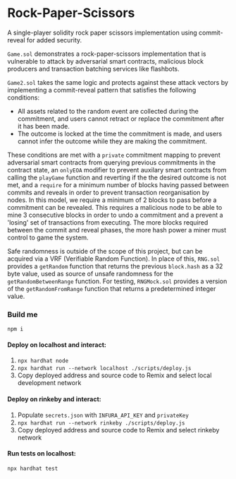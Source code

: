 # Rock-Paper-Scissors
A single-player solidity rock paper scissors implementation using commit-reveal for added security.

``Game.sol`` demonstrates a rock-paper-scissors implementation that is vulnerable to attack by adversarial smart contracts, malicious block producers and transaction batching services like flashbots.

``Game2.sol`` takes the same logic and protects against these attack vectors by implementing a commit-reveal pattern that satisfies the following conditions:
- All assets related to the random event are collected during the commitment, and users cannot retract or replace the commitment after it has been made.
- The outcome is locked at the time the commitment is made, and users cannot infer the outcome while they are making the commitment. 

These conditions are met with a ``private`` commitment mapping to prevent adversarial smart contracts from querying previous commitments in the contract state, an ``onlyEOA`` modifier to prevent auxilary smart contracts from calling the ``playGame`` function and reverting if the the desired outcome is not met, and a ``require`` for a minimum number of blocks having passed between commits and reveals in order to prevent transaction reorganisation by nodes. 
In this model, we require a minimum of 2 blocks to pass before a commitment can be revealed. This requires a malicious node to be able to mine 3 consecutive blocks in order to undo a commitment and a prevent a 'losing' set of transactions from executing. The more blocks required between the commit and reveal phases, the more hash power a miner must control to game the system. 

Safe randomness is outside of the scope of this project, but can be acquired via a VRF (Verifiable Random Function). In place of this, ``RNG.sol`` provides a ``getRandom`` function that returns the previous ``block.hash`` as a 32 byte value, used as source of unsafe randomness for the ``getRandomBetweenRange`` function. For testing, ``RNGMock.sol`` provides a version  of the ``getRandomFromRange`` function that returns a predetermined integer value.

### Build me
```npm i```

#### Deploy on localhost and interact:
1. ```npx hardhat node```
2. ```npx hardhat run --network localhost ./scripts/deploy.js```
3. Copy deployed address and source code to Remix and select local development network

#### Deploy on rinkeby and interact:
1. Populate ``secrets.json`` with ``INFURA_API_KEY`` and ``privateKey``
2. ```npx hardhat run --network rinkeby ./scripts/deploy.js```
3. Copy deployed address and source code to Remix and select rinkeby network

#### Run tests on localhost:
```npx hardhat test```
